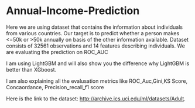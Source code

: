 # Annual-Income-Prediction
Here we are using dataset that contains the information about individuals from various countries. Our target is to predict whether a person makes <=50k or >50k annually on basis of the other information available. Dataset consists of 32561 observations and 14 features describing individuals. We are evaluating the prediction on ROC_AUC

I am using LightGBM and will also show you the difference why LightGBM is better than XGboost.

I am also explaining all the evalusation metrics like ROC_Auc,Gini,KS Score, Concaordance, Precision_recall_f1 score

Here is the link to the dataset: http://archive.ics.uci.edu/ml/datasets/Adult.
